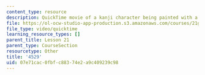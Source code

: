 ```yaml
---
content_type: resource
description: QuickTime movie of a kanji character being painted with a brush.
file: https://ol-ocw-studio-app-production.s3.amazonaws.com/courses/21g-504-japanese-iv-spring-2009/07e71cac0fbfc88374e2a9c409239c98_4529.mov
file_type: video/quicktime
learning_resource_types: []
parent_title: Lesson 21
parent_type: CourseSection
resourcetype: Other
title: '4529'
uid: 07e71cac-0fbf-c883-74e2-a9c409239c98
---
```

